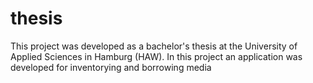 # thesis
This project was developed as a bachelor's thesis at the University of Applied Sciences in Hamburg (HAW).
In this project an application was developed for inventorying and borrowing media
